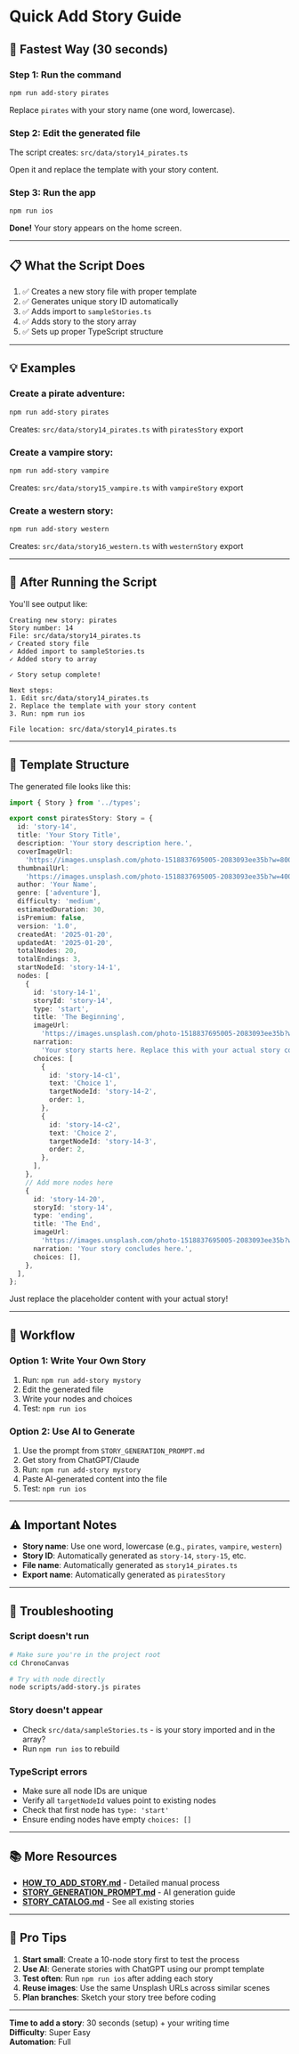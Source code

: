 # Quick Add Story Guide

## 🚀 Fastest Way (30 seconds)

### Step 1: Run the command

```bash
npm run add-story pirates
```

Replace `pirates` with your story name (one word, lowercase).

### Step 2: Edit the generated file

The script creates: `src/data/story14_pirates.ts`

Open it and replace the template with your story content.

### Step 3: Run the app

```bash
npm run ios
```

**Done!** Your story appears on the home screen.

---

## 📋 What the Script Does

1. ✅ Creates a new story file with proper template
2. ✅ Generates unique story ID automatically
3. ✅ Adds import to `sampleStories.ts`
4. ✅ Adds story to the story array
5. ✅ Sets up proper TypeScript structure

---

## 💡 Examples

### Create a pirate adventure:

```bash
npm run add-story pirates
```

Creates: `src/data/story14_pirates.ts` with `piratesStory` export

### Create a vampire story:

```bash
npm run add-story vampire
```

Creates: `src/data/story15_vampire.ts` with `vampireStory` export

### Create a western story:

```bash
npm run add-story western
```

Creates: `src/data/story16_western.ts` with `westernStory` export

---

## 📝 After Running the Script

You'll see output like:

```
Creating new story: pirates
Story number: 14
File: src/data/story14_pirates.ts
✓ Created story file
✓ Added import to sampleStories.ts
✓ Added story to array

✓ Story setup complete!

Next steps:
1. Edit src/data/story14_pirates.ts
2. Replace the template with your story content
3. Run: npm run ios

File location: src/data/story14_pirates.ts
```

---

## 🎨 Template Structure

The generated file looks like this:

```typescript
import { Story } from '../types';

export const piratesStory: Story = {
  id: 'story-14',
  title: 'Your Story Title',
  description: 'Your story description here.',
  coverImageUrl:
    'https://images.unsplash.com/photo-1518837695005-2083093ee35b?w=800',
  thumbnailUrl:
    'https://images.unsplash.com/photo-1518837695005-2083093ee35b?w=400',
  author: 'Your Name',
  genre: ['adventure'],
  difficulty: 'medium',
  estimatedDuration: 30,
  isPremium: false,
  version: '1.0',
  createdAt: '2025-01-20',
  updatedAt: '2025-01-20',
  totalNodes: 20,
  totalEndings: 3,
  startNodeId: 'story-14-1',
  nodes: [
    {
      id: 'story-14-1',
      storyId: 'story-14',
      type: 'start',
      title: 'The Beginning',
      imageUrl:
        'https://images.unsplash.com/photo-1518837695005-2083093ee35b?w=800',
      narration:
        'Your story starts here. Replace this with your actual story content.',
      choices: [
        {
          id: 'story-14-c1',
          text: 'Choice 1',
          targetNodeId: 'story-14-2',
          order: 1,
        },
        {
          id: 'story-14-c2',
          text: 'Choice 2',
          targetNodeId: 'story-14-3',
          order: 2,
        },
      ],
    },
    // Add more nodes here
    {
      id: 'story-14-20',
      storyId: 'story-14',
      type: 'ending',
      title: 'The End',
      imageUrl:
        'https://images.unsplash.com/photo-1518837695005-2083093ee35b?w=800',
      narration: 'Your story concludes here.',
      choices: [],
    },
  ],
};
```

Just replace the placeholder content with your actual story!

---

## 🔄 Workflow

### Option 1: Write Your Own Story

1. Run: `npm run add-story mystory`
2. Edit the generated file
3. Write your nodes and choices
4. Test: `npm run ios`

### Option 2: Use AI to Generate

1. Use the prompt from `STORY_GENERATION_PROMPT.md`
2. Get story from ChatGPT/Claude
3. Run: `npm run add-story mystory`
4. Paste AI-generated content into the file
5. Test: `npm run ios`

---

## ⚠️ Important Notes

- **Story name**: Use one word, lowercase (e.g., `pirates`, `vampire`, `western`)
- **Story ID**: Automatically generated as `story-14`, `story-15`, etc.
- **File name**: Automatically generated as `story14_pirates.ts`
- **Export name**: Automatically generated as `piratesStory`

---

## 🐛 Troubleshooting

### Script doesn't run

```bash
# Make sure you're in the project root
cd ChronoCanvas

# Try with node directly
node scripts/add-story.js pirates
```

### Story doesn't appear

- Check `src/data/sampleStories.ts` - is your story imported and in the array?
- Run `npm run ios` to rebuild

### TypeScript errors

- Make sure all node IDs are unique
- Verify all `targetNodeId` values point to existing nodes
- Check that first node has `type: 'start'`
- Ensure ending nodes have empty `choices: []`

---

## 📚 More Resources

- **[HOW_TO_ADD_STORY.md](HOW_TO_ADD_STORY.md)** - Detailed manual process
- **[STORY_GENERATION_PROMPT.md](STORY_GENERATION_PROMPT.md)** - AI generation guide
- **[STORY_CATALOG.md](STORY_CATALOG.md)** - See all existing stories

---

## 🎯 Pro Tips

1. **Start small**: Create a 10-node story first to test the process
2. **Use AI**: Generate stories with ChatGPT using our prompt template
3. **Test often**: Run `npm run ios` after adding each story
4. **Reuse images**: Use the same Unsplash URLs across similar scenes
5. **Plan branches**: Sketch your story tree before coding

---

**Time to add a story**: 30 seconds (setup) + your writing time  
**Difficulty**: Super Easy  
**Automation**: Full
